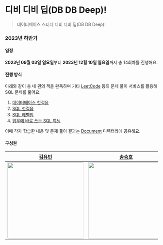 # 디비 디비 딥(DB DB Deep)!

> 데이터베이스 스터디 디비 디비 딥(DB DB Deep)!

### 2023년 하반기

#### 일정

**2023년 09월 03일 일요일**부터 **2023년 12월 10일 일요일**까지 총 14회차를 진행해요.

#### 진행 방식

아래와 같이 총 네 권의 책을 완독하며 기타 [LeetCode](https://leetcode.com/problemset/database/?status=AC&page=1&sorting=W3sic29ydE9yZGVyIjoiREVTQ0VORElORyIsIm9yZGVyQnkiOiJGUkVRVUVOQ1kifV0%3D) 등의 문제 풀이 서비스를 활용해 SQL 문제를 풀어요.

1. [데이터베이스 첫걸음](https://product.kyobobook.co.kr/detail/S000001057883)
2. [SQL 첫걸음](https://product.kyobobook.co.kr/detail/S000001057649)
3. [SQL 레벨업](https://product.kyobobook.co.kr/detail/S000001057669)
4. [업무에 바로 쓰는 SQL 튜닝](https://product.kyobobook.co.kr/detail/S000001810409)

이때 각자 학습한 내용 및 문제 풀이 결과는 [Document](./Document/) 디렉터리에 공유해요.

#### 구성원

<table>
    <thead>
        <tr>
            <th style="text-align:center;"><a href="https://github.com/yubin21">김유빈</a></th>
            <th style="text-align:center;"><a href="https://github.com/SeungHo0422">송승호</a></th>
            <th style="text-align:center;"><a href="https://github.com/HaJunYoo">유하준</a></th>            
            <th style="text-align:center;"><a href="https://github.com/siyeons">이시연</a></th>
            <th style="text-align:center;"><a href="https://github.com/0417taehyun">이태현</a></th>
            <th style="text-align:center;"><a href="https://github.com/twoosky">이하늘</a></th>
            <th style="text-align:center;"><a href="https://github.com/bik1111">정진철</a></th>
        </tr>
    </thead>
    <tbody>
        <tr>
            <td><img src="https://avatars.githubusercontent.com/u/80163835?v=4" width="250"/></td>
            <td><img src="https://avatars.githubusercontent.com/u/57624937?v=4" width="250"/></td>
            <td><img src="https://avatars.githubusercontent.com/u/58240677?v=4" width="250"/></td>
            <td><img src="https://avatars.githubusercontent.com/u/35549653?v=4" width="250"/></td>
            <td><img src="https://avatars.githubusercontent.com/u/63915557?v=4" width="250"/></td>
            <td><img src="https://avatars.githubusercontent.com/u/50009240?v=4" width="250"/></td>
            <td><img src="https://avatars.githubusercontent.com/u/76617139?v=4" width="250"/></td>
        </tr>
    </tbody>
</table>
